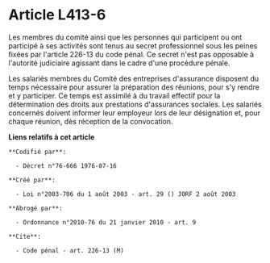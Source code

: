 # Article L413-6

Les membres du comité ainsi que les personnes qui participent ou ont participé à ses activités sont tenus au secret
professionnel sous les peines fixées par l'article 226-13 du code pénal. Ce secret n'est pas opposable à l'autorité
judiciaire agissant dans le cadre d'une procédure pénale.

Les salariés membres du Comité des entreprises d'assurance disposent du temps nécessaire pour assurer la préparation des
réunions, pour s'y rendre et y participer. Ce temps est assimilé à du travail effectif pour la détermination des droits aux
prestations d'assurances sociales. Les salariés concernés doivent informer leur employeur lors de leur désignation et, pour
chaque réunion, dès réception de la convocation.

**Liens relatifs à cet article**

	**Codifié par**:

	  - Décret n°76-666 1976-07-16

	**Créé par**:

	  - Loi n°2003-706 du 1 août 2003 - art. 29 () JORF 2 août 2003

	**Abrogé par**:

	  - Ordonnance n°2010-76 du 21 janvier 2010 - art. 9

	**Cite**:

	  - Code pénal - art. 226-13 (M)
